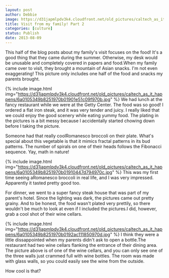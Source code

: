 ```yaml
---
layout: post
author: Debbie
image: https://d31japmlpdv3k4.cloudfront.net/old_pictures/caltech_as_it_happens/6a0105349b8251970b01901e51bc6d970b.jpg
title: Visit from my family! Part 2 
categories: [culture]
status: Publish
date: 2013-08-09
---
```


This half of the blog posts about my family's visit focuses on the food!
It's a good thing that they came during the summer. Otherwise, my desk would be unusable and completely covered in papers and food.When my family came over to visit, they brought a mountain of Asian snacks. I'm not even exaggerating! This picture only includes one half of the food and snacks my parents brought.


{% include image.html img="https://d31japmlpdv3k4.cloudfront.net/old_pictures/caltech_as_it_happens/6a0105349b8251970b01901e51c09f970b.jpg" %}
We had lunch at the fancy restaurant while we were at the Getty Center. The food was so good! I ordered a flat iron steak, and it was very tender and juicy. I really liked that we could enjoy the good scenery while eating yummy food. The plating in the pictures is a bit messy because I accidentally started chowing down before I taking the picture.

Someone had that really coolRomanesco broccoli on their plate. What's special about this vegetable is that it mimics fractal patterns in its bud patterns. The number of spirals on one of their heads follows the Fibonacci sequence. Yay, math in nature!


{% include image.html img="https://d31japmlpdv3k4.cloudfront.net/old_pictures/caltech_as_it_happens/6a0105349b8251970b01910447d794970c.jpg" %}
This was my first time seeing aRomanesco broccoli in real life, and I was very impressed. Apparently it tasted pretty good too.

For dinner, we went to a super fancy steak house that was part of my parent's hotel. Since the lighting was dark, the pictures came out pretty grainy. And to be honest, the food wasn't plated very prettily, so there wouldn't be much to look at even if I included the pictures.I did, however, grab a cool shot of their wine cellars.


{% include image.html img="https://d31japmlpdv3k4.cloudfront.net/old_pictures/caltech_as_it_happens/6a0105349b8251970b0192ac111850970d.jpg" %}
I think they were a little dissappointed when my parents didn't ask to open a bottle.The restaurant had two wine cellars flanking the entrance of their dining area. The picture above is of one of the wine cellars, and you can only see one of the three walls just crammed full with wine bottles. The room was made with glass walls, so you could easily see the wine from the outside.

How cool is that?
